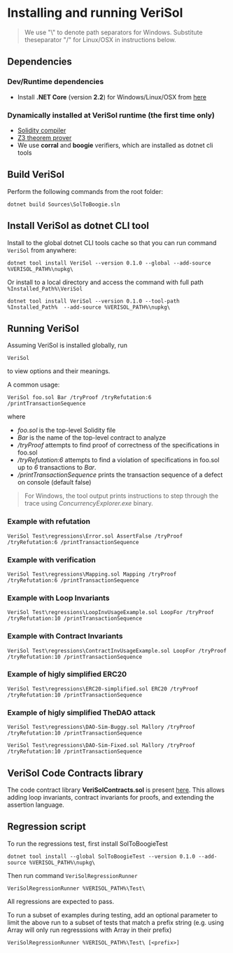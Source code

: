 # Installing and running VeriSol

 > We use "\\" to denote path separators for Windows. Substitute theseparator "/" for Linux/OSX in instructions below. 


## Dependencies
### Dev/Runtime dependencies
- Install **.NET Core** (version **2.2**) for Windows/Linux/OSX from [here](https://dotnet.microsoft.com/download/dotnet-core/2.2#sdk-2.2.106)

### Dynamically installed at VeriSol runtime (the first time only)
- [Solidity compiler](https://github.com/ethereum/solidity/releases/tag/v0.5.10)
- [Z3 theorem prover](https://github.com/Z3Prover/z3/releases)
- We use **corral** and **boogie** verifiers, which are installed as dotnet cli tools

## Build VeriSol

Perform the following commands from the root folder:

    dotnet build Sources\SolToBoogie.sln

## Install VeriSol as dotnet CLI tool
Install to the global dotnet CLI tools cache so that you can run command  `VeriSol` from anywhere:
```
dotnet tool install VeriSol --version 0.1.0 --global --add-source %VERISOL_PATH%\nupkg\
```
Or install to a local directory and access the command with full path `%Installed_Path%\VeriSol`
```
dotnet tool install VeriSol --version 0.1.0 --tool-path %Installed_Path%  --add-source %VERISOL_PATH%\nupkg\
```

## Running VeriSol

Assuming VeriSol is installed globally, run 

`VeriSol`

to view options and their meanings. 

A common usage:

`VeriSol foo.sol Bar /tryProof /tryRefutation:6 /printTransactionSequence`

where 
   - *foo.sol* is the top-level Solidity file
   - *Bar* is the name of the top-level contract to analyze
   - */tryProof* attempts to find proof of correctness of the specifications in foo.sol
   - */tryRefutation:6* attempts to find a violation of specifications in foo.sol up to *6* transactions to *Bar*.
   - */printTransactionSequence* prints the transaction sequence of a defect on console (default false)

  > For Windows, the tool output prints instructions to step through the trace using *ConcurrencyExplorer.exe* binary. 

### Example with refutation ###
`VeriSol Test\regressions\Error.sol AssertFalse /tryProof /tryRefutation:6 /printTransactionSequence`

### Example with verification ###
`VeriSol Test\regressions\Mapping.sol Mapping /tryProof /tryRefutation:6 /printTransactionSequence`

### Example with Loop Invariants ###
`VeriSol Test\regressions\LoopInvUsageExample.sol LoopFor /tryProof /tryRefutation:10 /printTransactionSequence`

### Example with Contract Invariants ###
`VeriSol Test\regressions\ContractInvUsageExample.sol LoopFor /tryProof /tryRefutation:10 /printTransactionSequence`

### Example of higly simplified ERC20 ###
`VeriSol Test\regressions\ERC20-simplified.sol ERC20 /tryProof /tryRefutation:10 /printTransactionSequence`

### Example of higly simplified TheDAO attack ###
`VeriSol Test\regressions\DAO-Sim-Buggy.sol Mallory /tryProof /tryRefutation:10 /printTransactionSequence`

`VeriSol Test\regressions\DAO-Sim-Fixed.sol Mallory /tryProof /tryRefutation:10 /printTransactionSequence`

## VeriSol Code Contracts library
The code contract library **VeriSolContracts.sol** is present [here](https://github.com/microsoft/verisol/blob/master/Test/regressions/Libraries/VeriSolContracts.sol). This allows adding loop invariants, contract invariants for proofs, and extending the assertion language.  

## Regression script

To run the regressions test, first install SolToBoogieTest
```
dotnet tool install --global SolToBoogieTest --version 0.1.0 --add-source %VERISOL_PATH%\nupkg\
```

Then run command `VeriSolRegressionRunner`
```
VeriSolRegressionRunner %VERISOL_PATH%\Test\
```

All regressions are expected to pass. 

To run a subset of examples during testing, add an optional parameter to limit the above run to a subset of tests that match a prefix string *<prefix>* (e.g. using Array will only run regresssions with Array in their prefix)

```
VeriSolRegressionRunner %VERISOL_PATH%\Test\ [<prefix>]
```


